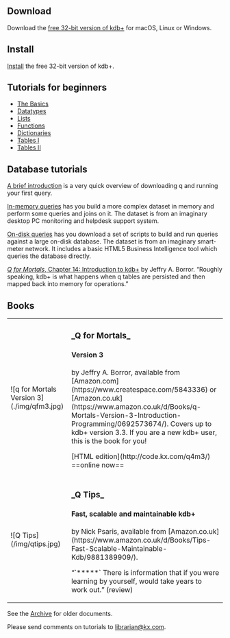 ## <i class="fa fa-download"></i> Download

Download the [free 32-bit version of kdb+](https://kx.com/software-download.php) for 
<i class="fa fa-apple"></i> macOS,
<i class="fa fa-linux"></i> Linux or
<i class="fa fa-windows"></i> Windows.

## <i class="fa fa-map-o"></i> Install

[Install](/tutorials/install) the free 32-bit version of kdb+.


## <i class="fa fa-mortar-board"></i> Tutorials for beginners

* [The Basics](http://code.kx.com/wiki/Tutorials/The_Basics)
* [Datatypes](http://code.kx.com/wiki/Tutorials/Datatypes)
* [Lists](http://code.kx.com/wiki/Tutorials/Lists)
* [Functions](http://code.kx.com/wiki/Tutorials/Functions)
* [Dictionaries](http://code.kx.com/wiki/Tutorials/Dictionaries)
* [Tables I](http://code.kx.com/wiki/Tutorials/Tables_I)
* [Tables II](http://code.kx.com/wiki/Tutorials/Tables_II)


## <i class="fa fa-database"></i> Database tutorials

[A brief introduction](/tutorials/first-steps) is a very quick overview of downloading q and running your first query.

[In-memory queries](/tutorials/in-memory-queries) has you build a more complex dataset in memory and perform some queries and joins on it. The dataset is from an imaginary desktop PC monitoring and helpdesk support system.

[On-disk queries](/tutorials/on-disk-queries) has you download a set of scripts to build and run queries against a large on-disk database. The dataset is from an imaginary smart-meter network. It includes a basic HTML5 Business Intelligence tool which queries the database directly.

[_Q for Mortals_, Chapter 14: Introduction to kdb+](http://code.kx.com/q4m3/14_Introduction_to_Kdb+/) by Jeffry A. Borror. “Roughly speaking, kdb+ is what happens when q tables are persisted and then mapped back into memory for operations.”


## <i class="fa fa-book"></i> Books

<table markdown="1" class="kx-compact">

<tr markdown="1">
<td>![q for Mortals Version 3](./img/qfm3.jpg)</td>
<td><h3>_Q for Mortals_</h3><h4>Version 3</h4><p>by Jeffry A. Borror, available from [Amazon.com](https://www.createspace.com/5843336) or [Amazon.co.uk](https://www.amazon.co.uk/d/Books/q-Mortals-Version-3-Introduction-Programming/0692573674/). Covers up to kdb+ version 3.3. If you are a new kdb+ user, this is the book for you!</p><p>[HTML edition](http://code.kx.com/q4m3/) ==online now==</p></td>
</tr>
<tr>
<td>![Q Tips](/img/qtips.jpg)</td>
<td><h3>_Q Tips_</h3><h4>Fast, scalable and maintainable kdb+</h4><p>by Nick Psaris, available from [Amazon.co.uk](https://www.amazon.co.uk/d/Books/Tips-Fast-Scalable-Maintainable-Kdb/9881389909/).</p><p>&ldquo;`*****` There is information that if you were learning by yourself, would take years to work out.&rdquo; (review)</p></td>
</tr>

</table>


See the [Archive](/archive/) for older documents.

Please send comments on tutorials to <librarian@kx.com>.
